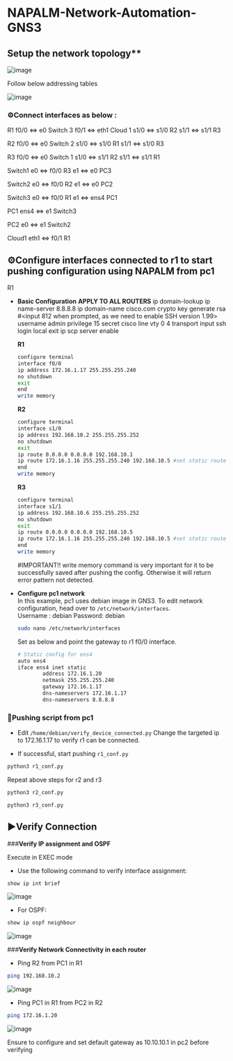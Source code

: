 # NAPALM-Network-Automation-GNS3

## Setup the network topology**

![image](https://github.com/user-attachments/assets/59684dc2-8b8b-4db8-b569-5661ac901e4c)

Follow below addressing tables

![image](https://github.com/user-attachments/assets/afd41d96-db19-456e-9a77-263fbecf7e8a)

### ⚙️**Connect interfaces as below :**
  R1 
  f0/0 <=> e0 Switch 3
  f0/1 <=> eth1 Cloud 1
  s1/0 <=> s1/0 R2
  s1/1 <=> s1/1 R3
  
  R2
  f0/0 <=> e0 Switch 2
  s1/0 <=> s1/0 R1
  s1/1 <=> s1/0 R3
  
  R3
  f0/0 <=> e0 Switch 1
  s1/0 <=> s1/1 R2
  s1/1 <=> s1/1 R1
  
  Switch1
  e0 <=> f0/0 R3
  e1 <=> e0 PC3
  
  Switch2
  e0 <=> f0/0 R2
  e1 <=> e0 PC2
  
  Switch3
  e0 <=> f0/0 R1
  e1 <=> ens4 PC1
  
  PC1
  ens4 <=> e1 Switch3
  
  PC2
  e0 <=> e1 Switch2
  
  Cloud1
  eth1 <=> f0/1 R1

## ⚙️**Configure interfaces connected to r1 to start pushing configuration using NAPALM from pc1**
R1
- **Basic Configuration**
  **APPLY TO ALL ROUTERS**
  ip domain-lookup
  ip name-server 8.8.8.8
  ip domain-name cisco.com
  crypto key generate rsa #<input 812 when prompted, as we need to enable SSH version 1.99>
  username admin privilege 15 secret cisco
  line vty 0 4
  transport input ssh
  login local
  exit
  ip scp server enable

  **R1**
  ```bash
  configure terminal
  interface f0/0
  ip address 172.16.1.17 255.255.255.240
  no shutdown
  exit
  end
  write memory
  ```

  **R2**
  ```bash
  configure terminal
  interface s1/0
  ip address 192.168.10.2 255.255.255.252
  no shutdown
  exit
  ip route 0.0.0.0 0.0.0.0 192.168.10.1
  ip route 172.16.1.16 255.255.255.240 192.168.10.5 #set static routes for pc1 to communicate
  end
  write memory
  ```
  
  **R3**
  ```bash
  configure terminal
  interface s1/1
  ip address 192.168.10.6 255.255.255.252
  no shutdown
  exit
  ip route 0.0.0.0 0.0.0.0 192.168.10.5
  ip route 172.16.1.16 255.255.255.240 192.168.10.5 #set static routes for pc1 to communicate
  end
  write memory
  ```
  #IMPORTANT!!
  write memory command is very important for it to be successfully saved after pushing the config. Otherwise it will return error pattern not detected.
  
- **Configure pc1 network**  
  In this example, pc1 uses debian image in GNS3. To edit network configuration, head over to `/etc/network/interfaces`.  
  Username : debian
  Password: debian
  
  ```bash
  sudo nano /etc/network/interfaces
  ```
  Set as below and point the gateway to r1 f0/0 interface.
  ```bash
  # Static config for ens4
  auto ens4
  iface ens4 inet static
          address 172.16.1.20
          netmask 255.255.255.240
          gateway 172.16.1.17
          dns-nameservers 172.16.1.17
          dns-nameservers 8.8.8.8
  ```

### 🔗**Pushing script from pc1**
- Edit `/home/debian/verify_device_connected.py`
  Change the targeted ip to 172.16.1.17 to verify r1 can be connected.

- If successful, start pushing `r1_conf.py`
```bash
python3 r1_conf.py
```
Repeat above steps for r2 and r3
```bash
python3 r2_conf.py
```
```bash
python3 r3_conf.py
```

## ▶️**Verify Connection**

###**Verify IP assignment and OSPF**

Execute in EXEC mode
- Use the following command to verify interface assignment:
```bash
show ip int brief
```
![image](https://github.com/user-attachments/assets/888905e3-9c9f-4892-8db9-ba859e7b3090)

- For OSPF:
```bash
show ip ospf neighbour
```
![image](https://github.com/user-attachments/assets/d0ebf2b6-a0cd-451b-83f7-51fef591913a)

###**Verify Network Connectivity in each router**
- Ping R2 from PC1 in R1
```bash
ping 192.168.10.2
```
![image](https://github.com/user-attachments/assets/8ad6e54c-d915-42bd-8c9b-6f95bf290317)

- Ping PC1 in R1 from PC2 in R2
```bash
ping 172.16.1.20
```
![image](https://github.com/user-attachments/assets/37b44400-7abb-4c1c-b294-dafd8baf1b3b)

Ensure to configure and set default gateway as 10.10.10.1 in pc2 before verifying

